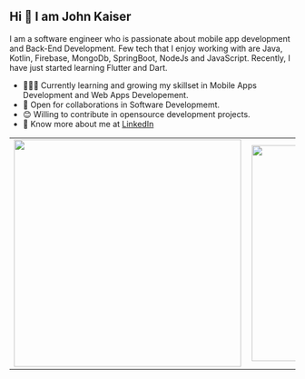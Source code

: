 
## Hi 👋 I am John Kaiser  


I am a software engineer who is passionate about mobile app development and Back-End Development. Few tech that I enjoy working with are Java, Kotlin, Firebase, MongoDb, SpringBoot, NodeJs and JavaScript. Recently, I have just started learning Flutter and Dart.

- 👨🏽‍💻 Currently learning and growing my skillset in Mobile Apps Development and Web Apps Developement.
- 🤝 Open for collaborations in Software Developmemt.
- 😊 Willing to contribute in opensource development projects.
- 👨 Know more about me at [LinkedIn](https://www.linkedin.com/in/john-kaiser-910692212/) 

<center>
  <table>
  <tr>
      <td><img width="400px" align="left" src="https://github-readme-stats.vercel.app/api?username=johnkaizer&count_private=true&show_icons=true&theme=dark&layout=compact" /></td>
      <td><img width="380px" align="left" src="https://github-readme-stats.vercel.app/api/top-langs/?username=johnkaizer&hide=html&layout=compact&theme=dark" /></td>
  </tr>   
</table>
</center>
